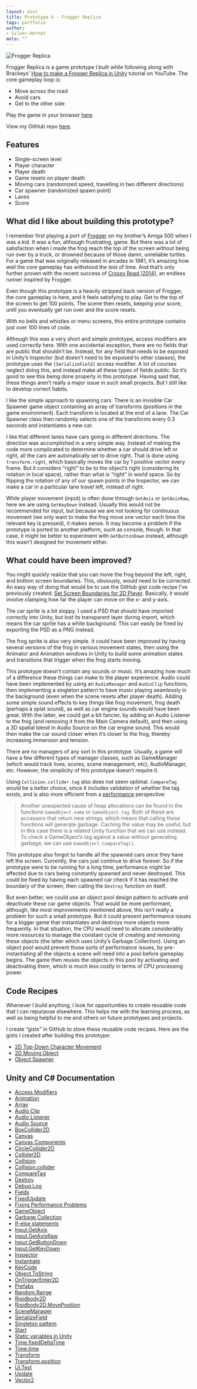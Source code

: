 ```yaml
---
layout: post
title: Prototype 4 - Frogger Replica
tags: portfolio
author:
- Silver-Hornet
meta: ""
---
```


![Frogger Replica]({{site.url}}/frogger-replica.gif)

Frogger Replica is a game prototype I built while following along with Brackeys’ [How to make a Frogger Replica in Unity](https://www.youtube.com/watch?v=wZt6qDDx-2o) tutorial on YouTube. The core gameplay loop is:

- Move across the road
- Avoid cars
- Get to the other side

Play the game in your browser [here](https://play.unity.com/mg/other/brackeys-frogger-replica).

View my GitHub repo [here](https://github.com/silver-hornet/brackeys-frogger-replica).

## Features
- Single-screen level
- Player character
- Player death
- Game resets on player death
- Moving cars (randomized speed, travelling in two different directions)
- Car spawner (randomized spawn point)
- Lanes
- Score

## What did I like about building this prototype?
I remember first playing a port of [Frogger](https://en.wikipedia.org/wiki/Frogger) on my brother’s Amiga 500 when I was a kid. It was a fun, although frustrating, game. But there was a lot of satisfaction when I made the frog reach the top of the screen without being run over by a truck, or drowned because of those damn, unreliable turtles. For a game that was originally released in arcades in 1981, it’s amazing how well the core gameplay has withstood the test of time. And that’s only further proven with the recent success of [Crossy Road (2014)](https://en.wikipedia.org/wiki/Crossy_Road), an endless runner inspired by Frogger.

Even though this prototype is a heavily stripped back version of Frogger, the core gameplay is here, and it feels satisfying to play. Get to the top of the screen to get 100 points. The scene then resets, keeping your score, until you eventually get run over and the score resets.

With no bells and whistles or menu screens, this entire prototype contains just over 100 lines of code.

Although this was a very short and simple prototype, access modifiers are used correctly here. With one accidental exception, there are no fields that are public that shouldn’t be. Instead, for any field that needs to be exposed in Unity’s Inspector (but doesn’t need to be exposed to other classes), the prototype uses the `[SerializeField]` access modifier. A lot of courses neglect doing this, and instead make all these types of fields public. So it’s good to see this being done properly in this prototype. Having said that, these things aren’t really a major issue in such small projects. But I still like to develop correct habits.

I like the simple approach to spawning cars. There is an invisible Car Spawner game object containing an array of transforms (positions in the game environment). Each transform is located at the end of a lane. The Car Spawner class then randomly selects one of the transforms every 0.3 seconds and instantiates a new car.

I like that different lanes have cars going in different directions. The direction was accomplished in a very simple way. Instead of making the code more complicated to determine whether a car should drive left or right, all the cars are automatically set to drive right. That is done using `transform.right`, which basically moves the car by 1 positive vector every frame. But it considers “right” to be to the object’s right (considering its rotation in local space), rather than what is “right” in world space. So by flipping the rotation of any of our spawn points in the Inspector, we can make a car in a particular lane travel left, instead of right.

While player movement (input) is often done through `GetAxis` or `GetAxisRaw`, here we are using `GetKeyDown` instead. Usually this would not be recommended for input, but because we are not looking for continuous movement (we only want to make the frog move one vector each time the relevant key is pressed), it makes sense. It may become a problem if the prototype is ported to another platform, such as console, though. In that case, it might be better to experiment with `GetButtonDown` instead, although this wasn’t designed for movement either.

## What could have been improved?
You might quickly realize that you can move the frog beyond the left, right, and bottom screen boundaries. This, obviously, would need to be corrected. An easy way of doing that would be to use the GitHub gist code recipe I’ve previously created: [Set Screen Boundaries for 2D Player](https://gist.github.com/silver-hornet/268f5053db548af6dae51b531a0bcf79). Basically, it would involve clamping how far the player can move on the x- and y-axis.

The car sprite is a bit sloppy. I used a PSD that should have imported correctly into Unity, but lost its transparent layer during import, which means the car sprite has a white background. This can easily be fixed by exporting the PSD as a PNG instead.

The frog sprite is also very simple. It could have been improved by having several versions of the frog in various movement states, then using the Animator and Animation windows in Unity to build some animation states and transitions that trigger when the frog starts moving.

This prototype doesn’t contain any sounds or music. It’s amazing how much of a difference these things can make to the player experience. Audio could have been implemented by using an `AudioManager` and `AudioClip` functions, then implementing a singleton pattern to have music playing seamlessly in the background (even when the scene resets after player death). Adding some simple sound effects to key things like frog movement, frog death (perhaps a splat sound), as well as car engine sounds would have been great. With the latter, we could  get a bit fancier, by adding an Audio Listener to the frog (and removing it from the Main Camera default), and then using a 3D spatial blend in Audio Source on the car engine sound. This would then make the car sound closer when it’s closer to the frog, thereby increasing immersion and tension.

There are no managers of any sort in this prototype. Usually, a game will have a few different types of manager classes, such as GameManager (which would track lives, scores, scene management, etc), AudioManager, etc. However, the simplicity of this prototype doesn’t require it.

Using `Collision.collider.tag` also does not seem optimal. `CompareTag` would be a better choice, since it includes validation of whether the tag exists, and is also more efficient from a [performance](https://learn.unity.com/tutorial/fixing-performance-problems-2019-3?uv=2019.3#5e85b706edbc2a0020b5e02a) perspective: 

> Another unexpected cause of heap allocations can be found in the functions `GameObject.name` or `GameObject.tag`. Both of these are accessors that return new strings, which means that calling these functions will generate garbage. Caching the value may be useful, but in this case there is a related Unity function that we can use instead. To check a GameObject’s tag against a value without generating garbage, we can use `GameObject.CompareTag()`.

This prototype also forgot to handle all the spawned cars once they have left the screen. Currently, the cars just continue to drive forever. So if the prototype were to be running for a long time, performance might be affected due to cars being constantly spawned and never destroyed. This could be fixed by having each spawned car check if it has reached the boundary of the screen, then calling the `Destroy` function on itself.

But even better, we could use an object pool design pattern to activate and deactivate these car game objects. That would be more performant, although, like most improvements mentioned above, this isn’t really a problem for such a small prototype. But it could present performance issues for a bigger game that instantiates and destroys more objects more frequently. In that situation, the CPU would need to allocate considerably more resources to manage the constant cycle of creating and removing these objects (the latter which uses Unity’s Garbage Collection). Using an object pool would prevent those sorts of performance issues, by pre-instantiating all the objects a scene will need into a pool before gameplay begins. The game then reuses the objects in this pool by activating and deactivating them, which is much less costly in terms of CPU processing power.

## Code Recipes
Whenever I build anything, I look for opportunities to create reusable code that I can repurpose elsewhere. This helps me with the learning process, as well as being helpful to me and others on future prototypes and projects.

I create “gists” in GitHub to store these reusable code recipes. Here are the gists I created after building this prototype:

- [2D Top-Down Character Movement](https://gist.github.com/silver-hornet/a65640d97a1c2de3691f53ed8afd2d2d)
- [2D Moving Object](https://gist.github.com/silver-hornet/6b1d8d570bea0958b6a6f1aa9c38eeed)
- [Object Spawner](https://gist.github.com/silver-hornet/bc5d651295d92cb251c6f97ca03fc9eb)

## Unity and C# Documentation
- [Access Modifiers](https://docs.microsoft.com/en-us/dotnet/csharp/programming-guide/classes-and-structs/access-modifiers)
- [Animation](https://docs.unity3d.com/2018.4/Documentation/Manual/AnimationSection.html)
- [Array](https://docs.unity3d.com/2018.4/Documentation/ScriptReference/Array.html)
- [Audio Clip](https://docs.unity3d.com/2018.4/Documentation/Manual/class-AudioClip.html)
- [Audio Listener](https://docs.unity3d.com/2018.4/Documentation/Manual/class-AudioListener.html)
- [Audio Source](https://docs.unity3d.com/2018.4/Documentation/Manual/class-AudioSource.html)
- [BoxCollider2D](https://docs.unity3d.com/2018.4/Documentation/ScriptReference/BoxCollider2D.html)
- [Canvas](https://docs.unity3d.com/Packages/com.unity.ugui@1.0/manual/UICanvas.html)
- [Canvas Components](https://docs.unity3d.com/Packages/com.unity.ugui@1.0/manual/comp-CanvasComponents.html)
- [CircleCollider2D](https://docs.unity3d.com/2018.4/Documentation/ScriptReference/CircleCollider2D.html)
- [Collider2D](https://docs.unity3d.com/2018.4/Documentation/ScriptReference/Collider2D.html)
- [Collision](https://docs.unity3d.com/2018.4/Documentation/ScriptReference/Collision.html)
- [Collision.collider](https://docs.unity3d.com/2018.4/Documentation/ScriptReference/Collision-collider.html)
- [CompareTag](https://docs.unity3d.com/ScriptReference/GameObject.CompareTag.html)
- [Destroy](https://docs.unity3d.com/2018.4/Documentation/ScriptReference/Object.Destroy.html)
- [Debug.Log](https://docs.unity3d.com/2018.4/Documentation/ScriptReference/Debug.Log.html)
- [Fields](https://docs.microsoft.com/en-us/dotnet/csharp/programming-guide/classes-and-structs/fields)
- [FixedUpdate](https://docs.unity3d.com/2018.4/Documentation/ScriptReference/Experimental.PlayerLoop.FixedUpdate.html)
- [Fixing Performance Problems](https://learn.unity.com/tutorial/fixing-performance-problems-2019-3?uv=2019.3#5e85b706edbc2a0020b5e02a)
- [GameObject](https://docs.unity3d.com/2018.4/Documentation/ScriptReference/GameObject.html)
- [Garbage Collection](https://docs.unity3d.com/2018.4/Documentation/Manual/UnderstandingAutomaticMemoryManagement.html)
- [If-else statements](https://docs.microsoft.com/en-us/dotnet/csharp/language-reference/keywords/if-else)
- [Input.GetAxis](https://docs.unity3d.com/2018.4/Documentation/ScriptReference/Input.GetAxis.html)
- [Input.GetAxisRaw](https://docs.unity3d.com/2018.4/Documentation/ScriptReference/Input.GetAxisRaw.html)
- [Input.GetButtonDown](https://docs.unity3d.com/2018.4/Documentation/ScriptReference/Input.GetButtonDown.html)
- [Input.GetKeyDown](https://docs.unity3d.com/2018.4/Documentation/ScriptReference/Input.GetKeyDown.html)
- [Inspector](https://docs.unity3d.com/2018.4/Documentation/Manual/UsingTheInspector.html)
- [Instantiate](https://docs.unity3d.com/2018.4/Documentation/ScriptReference/Object.Instantiate.html)
- [KeyCode](https://docs.unity3d.com/2018.4/Documentation/ScriptReference/KeyCode.html)
- [Object.ToString](https://docs.unity3d.com/2018.4/Documentation/ScriptReference/Object.ToString.html)
- [OnTriggerEnter2D](https://docs.unity3d.com/2018.4/Documentation/ScriptReference/Collider2D.OnTriggerEnter2D.html)
- [Prefabs](https://docs.unity3d.com/2018.4/Documentation/Manual/Prefabs.html)
- [Random.Range](https://docs.unity3d.com/2018.4/Documentation/ScriptReference/Random.Range.html)
- [Rigidbody2D](https://docs.unity3d.com/2018.4/Documentation/ScriptReference/Rigidbody2D.html)
- [Rigidbody2D.MovePosition](https://docs.unity3d.com/2018.4/Documentation/ScriptReference/Rigidbody2D.MovePosition.html)
- [SceneManager](https://docs.unity3d.com/2018.4/Documentation/ScriptReference/SceneManagement.SceneManager.html)
- [SerializeField](https://docs.unity3d.com/2018.4/Documentation/ScriptReference/SerializeField.html)
- [Singleton pattern](https://en.wikipedia.org/wiki/Singleton_pattern)
- [Start](https://docs.unity3d.com/2018.4/Documentation/ScriptReference/MonoBehaviour.Start.html)
- [Static variables in Unity](https://gamedevbeginner.com/how-to-get-a-variable-from-another-script-in-unity-the-right-way/#statics)
- [Time.fixedDeltaTime](https://docs.unity3d.com/2018.4/Documentation/ScriptReference/Time-fixedDeltaTime.html)
- [Time.time](https://docs.unity3d.com/2018.4/Documentation/ScriptReference/Time-time.html)
- [Transform](https://docs.unity3d.com/2018.4/Documentation/ScriptReference/Transform.html)
- [Transform.position](https://docs.unity3d.com/2018.4/Documentation/ScriptReference/Transform-position.html)
- [UI.Text](https://docs.unity3d.com/2018.4/Documentation/ScriptReference/UI.Text.html)
- [Update](https://docs.unity3d.com/2018.4/Documentation/ScriptReference/Experimental.PlayerLoop.Update.html)
- [Vector2](https://docs.unity3d.com/2018.4/Documentation/ScriptReference/Vector2.html)